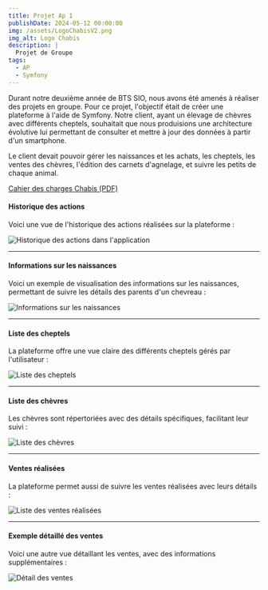 ```yaml
---
title: Projet Ap 1
publishDate: 2024-05-12 00:00:00
img: /assets/LogoChabisV2.png
img_alt: Logo Chabis
description: |
  Projet de Groupe
tags:
  - AP
  - Symfony
---
```


Durant notre deuxième année de BTS SIO, nous avons été amenés à réaliser des projets en groupe. Pour ce projet, l'objectif était de créer une plateforme à l'aide de Symfony. Notre client, ayant un élevage de chèvres avec différents cheptels, souhaitait que nous produisions une architecture évolutive lui permettant de consulter et mettre à jour des données à partir d'un smartphone.

Le client devait pouvoir gérer les naissances et les achats, les cheptels, les ventes des chèvres, l'édition des carnets d'agnelage, et suivre les petits de chaque animal.

[Cahier des charges Chabis (PDF)](/assets/Cahier_charges_chabis.pdf)

#### Historique des actions

Voici une vue de l'historique des actions réalisées sur la plateforme :

![Historique des actions dans l'application](/assets/Historiquechabis.png)

---

#### Informations sur les naissances

Voici un exemple de visualisation des informations sur les naissances, permettant de suivre les détails des parents d'un chevreau :

![Informations sur les naissances](/assets/infosnaissancechabis.png)

---

#### Liste des cheptels

La plateforme offre une vue claire des différents cheptels gérés par l'utilisateur :

![Liste des cheptels](/assets/Listecheptel.png)

---

#### Liste des chèvres

Les chèvres sont répertoriées avec des détails spécifiques, facilitant leur suivi :

![Liste des chèvres](/assets/Listechevre.png)

---

#### Ventes réalisées

La plateforme permet aussi de suivre les ventes réalisées avec leurs détails :

![Liste des ventes réalisées](/assets/Listevente.png)

---

#### Exemple détaillé des ventes

Voici une autre vue détaillant les ventes, avec des informations supplémentaires :

![Détail des ventes](/assets/Venteschabis.png)

